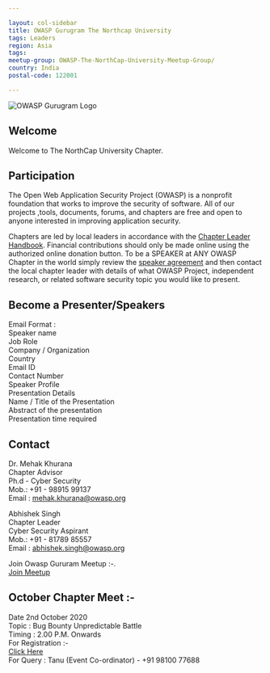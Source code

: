 ```yaml
---

layout: col-sidebar
title: OWASP Gurugram The Northcap University
tags: Leaders
region: Asia
tags: 
meetup-group: OWASP-The-NorthCap-University-Meetup-Group/ 
country: India
postal-code: 122001

---
```

<!-- rebuild -->
![OWASP Gurugram Logo](https://upload.wikimedia.org/wikipedia/commons/5/56/OWASP_GURUGRAM.jpg)<br>

## Welcome
Welcome to The NorthCap University Chapter.

## Participation
The Open Web Application Security Project (OWASP) is a nonprofit foundation that works to improve the security of software. All of our projects ,tools, documents, forums, and chapters are free and open to anyone interested in improving application security. 

Chapters are led by local leaders in accordance with the [Chapter Leader Handbook](/www-policy/rules-of-procedure/chapter-handbook). Financial contributions should only be made online using the authorized online donation button. To be a SPEAKER at ANY OWASP Chapter in the world simply review the [speaker agreement](/www-policy/speaker-agreement) and then contact the local chapter leader with details of what OWASP Project, independent research, or related software security topic you would like to present.

## Become a Presenter/Speakers

Email Format :<br>
Speaker name<br>
Job Role<br>
Company / Organization<br>
Country<br>
Email ID<br>
Contact Number <br>
Speaker Profile<br>
Presentation Details<br>
Name / Title of the Presentation<br>
Abstract of the presentation<br>
Presentation time required<br>

## Contact 

Dr. Mehak Khurana<br>
Chapter Advisor<br>
Ph.d - Cyber Security<br>
Mob.: +91 - 98915 99137<br>
Email : mehak.khurana@owasp.org<br>

Abhishek Singh<br>
Chapter Leader<br>
Cyber Security Aspirant<br>
Mob.: +91 - 81789 85557<br>
Email : abhishek.singh@owasp.org<br>

Join Owasp Gururam Meetup :-.<br>
[Join Meetup](https://www.meetup.com/OWASP-The-NorthCap-University-Meetup-Group/)

## October Chapter Meet :- <br>
Date 2nd October 2020 <br>
Topic : Bug Bounty Unpredictable Battle <br>
Timing : 2.00 P.M. Onwards <br>
For Registration :- <br>
[Click Here](https://www.meetup.com/OWASP-The-NorthCap-University-Meetup-Group/events/273586571/) <br>
For Query : Tanu (Event Co-ordinator) - +91 98100 77688
